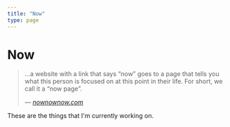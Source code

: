 ```yaml
---
title: "Now"
type: page
---
```


# Now

> …a website with a link that says “now” goes to a page that tells you what this person is focused on at this point in their life. For short, we call it a “now page”.  
>
> — <cite>[nownownow.com][1]</cite>

[1]: http://nownownow.com/about

These are the things that I'm currently working on.
